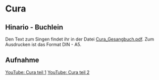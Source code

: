 # Cura

## Hinario - Buchlein
Den Text zum Singen findet ihr in der Datei [Cura_Gesangbuch.pdf](https://github.com/Ceu-Da-Luz-De-Jesus/hinarien/raw/main/Cura/Cura_Gesangbuch.pdf). Zum Ausdrucken ist das Format DIN - A5. 


## Aufnahme
[YouTube: Cura teil 1](https://youtube.com/playlist?list=PLMDPwRXwEk20uau3cUwE7TeLN3lfz85Fw&si=gJqom37FGz168LhP)
[YouTube: Cura teil 2](https://youtube.com/playlist?list=PLMDPwRXwEk21gNuTHH87zO829ThW6gRi5&si=GB0_o2u7RnjJKwhB)